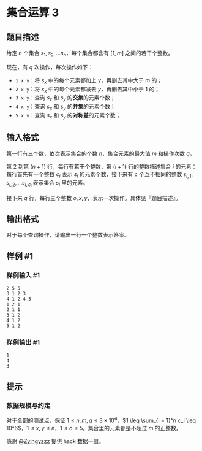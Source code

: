 # 集合运算 3

## 题目描述

给定 $n$ 个集合 $s_1, s_2, \dots s_n$，每个集合都含有 $[1, m]$ 之间的若干个整数。

现在，有 $q$ 次操作，每次操作如下：
- `1 x y`：将 $s_x$ 中的每个元素都加上 $y$，再删去其中大于 $m$ 的；
- `2 x y`：将 $s_x$ 中的每个元素都减去 $y$，再删去其中小于 $1$ 的；
- `3 x y`：查询 $s_x$ 和 $s_y$ 的**交集**的元素个数；
- `4 x y`：查询 $s_x$ 和 $s_y$ 的**并集**的元素个数；
- `5 x y`：查询 $s_x$ 和 $s_y$ 的**对称差**的元素个数；


## 输入格式

第一行有三个数，依次表示集合的个数 $n$，集合元素的最大值 $m$ 和操作次数 $q$。

第 $2$ 到第 $(n + 1)$ 行，每行有若干个整数，第 $(i + 1)$ 行的整数描述集合 $i$ 的元素：  
每行首先有一个整数 $c_i$ 表示 $s_i$ 的元素个数，接下来有 $c$ 个互不相同的整数 $s_{i,1}, s_{i,2}, \dots s_{i, c_i}$ 表示集合 $s_i$ 里的元素。

接下来 $q$ 行，每行三个整数 $o, x, y$，表示一次操作。具体见『题目描述』。

## 输出格式

对于每个查询操作，请输出一行一个整数表示答案。

## 样例 #1

### 样例输入 #1
```
2 5 5
3 1 2 3
4 1 2 4 5
1 2 1
2 1 1
3 1 2
4 1 2
5 1 2
```

### 样例输出 #1

```
1
4
3
```

## 提示

### 数据规模与约定

对于全部的测试点，保证 $1 \leq n,m,q \leq 3 \times 10^4$，$1 \leq \sum_{i = 1}^n c_i \leq 10^6$，$1 \leq x, y \leq n$，$1 \leq o \leq 5$。集合里的元素都是不超过 $m$ 的正整数。

感谢 @[Zyingyzzz](/user/434929) 提供 hack 数据一组。
